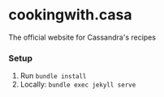 # cookingwith.casa
The official website for Cassandra's recipes

### Setup

1. Run `bundle install`
2. Locally: `bundle exec jekyll serve`
